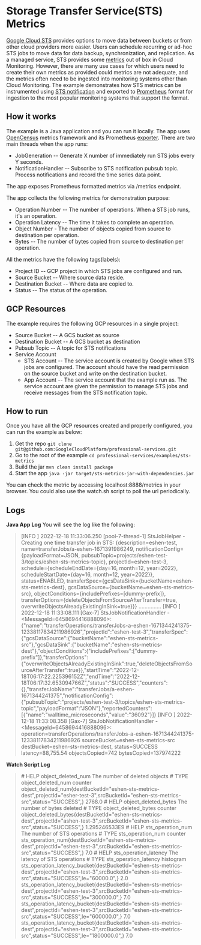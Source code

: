 # Storage Transfer Service(STS) Metrics
[Google Cloud STS](https://cloud.google.com/storage-transfer/docs/overview) provides options to move data between buckets or from other cloud providers more easier. Users can schedule recurring or ad-hoc STS  jobs to move data for data backup, synchronization, and replication. As a managed service, STS provides some [metrics](https://cloud.google.com/monitoring/api/metrics_gcp#gcp-storagetransfer) out of box in Cloud Monitoring. However, there are many use cases for which users need to create their own metrics as provided could metrics are not adequate, and the metrics often need to be ingested into monitoring systems other than Cloud Monitoring.  The example demonstrates how STS metrics can be instrumented using [STS notification](https://cloud.google.com/storage-transfer/docs/pub-sub-transfer) and exported to [Prometheus](https://prometheus.io/docs/concepts/data_model/) format for ingestion to the most popular monitoring systems that support the format.

## How it works
The example is a Java application and you can run it locally. The app uses [OpenCensus](https://opencensus.io/) metrics framework and its Prometheus [exporter](https://opencensus.io/exporters/supported-exporters/java/prometheus/).  There are two main threads when the app runs:

- JobGeneration -- Generate X number of immediately run STS jobs every Y seconds.
- NotificationHandler -- Subscribe to STS notification pubsub topic. Process notifications and record the time series data point.

The app exposes Prometheus formatted metrics via /metrics endpoint.

The app collects the following metrics for demonstration purpose:

- Operation Number -- The number of operations. When a STS job runs, it's an operation.
- Operation Latency -- The time it takes to complete an operation.
- Object Number - The number of objects copied from source to destination per operation.
- Bytes -- The number of bytes copied from source to destination per operation.

All the metrics have the following tags(labels):

- Project ID -- GCP project in which STS jobs are configured and run.
- Source Bucket -- Where source data reside.
- Destination Bucket -- Where data are copied to.
- Status -- The status of the operation.



## GCP Resources
The example requires the following GCP resources in a single project:

- Source Bucket -- A GCS bucket as source
- Destination Bucket -- A GCS bucket as destination
- Pubsub Topic -- A topic for STS notifications
- Service Account
    - STS Account -- The service account is created by Google when STS jobs are configured. The account should have the read permission on the source bucket and write on the destination bucket.
    - App Account -- The service account that the example run as. The service account are given the permission to manage STS jobs and receive messages from the STS notification topic.

## How to run
Once you have all the GCP resources created and properly configured, you can run the example as below:

1. Get the repo
   `git clone git@github.com:GoogleCloudPlatform/professional-services.git`
2. Go to the root of the example
   `cd professional-services/examples/sts-metrics`
3. Build the jar
   `mvn clean install package`
4. Start the app
   `java -jar target/sts-metrics-jar-with-dependencies.jar`

You can check the metric by accessing localhost:8888/metrics in your browser. You could also use the watch.sh script to poll the url periodically.

## Logs
**Java App Log**
You will see the log like the following:

> [INFO ] 2022-12-18 11:33:06.250 [pool-7-thread-1] StsJobHelper - Creating one time transfer job in STS: {description=eshen-test, name=transferJobs/a-eshen-1671391986249, notificationConfig={payloadFormat=JSON, pubsubTopic=projects/eshen-test-3/topics/eshen-sts-metrics-topic}, projectId=eshen-test-3, schedule={scheduleEndDate={day=16, month=12, year=2022}, scheduleStartDate={day=16, month=12, year=2022}}, status=ENABLED, transferSpec={gcsDataSink={bucketName=eshen-sts-metrics-dest}, gcsDataSource={bucketName=eshen-sts-metrics-src}, objectConditions={includePrefixes=[dummy-prefix]}, transferOptions={deleteObjectsFromSourceAfterTransfer=true, overwriteObjectsAlreadyExistingInSink=true}}}
> ...............
> [INFO ] 2022-12-18 11:33:08.111 [Gax-7] StsJobNotificationHandler - <MessageId=6458694416888096>: {"name":"transferOperations/transferJobs-a-eshen-1671344241375-12338117834211986926","projectId":"eshen-test-3","transferSpec":{"gcsDataSource":{"bucketName":"eshen-sts-metrics-src"},"gcsDataSink":{"bucketName":"eshen-sts-metrics-dest"},"objectConditions":{"includePrefixes":["dummy-prefix"]},"transferOptions":{"overwriteObjectsAlreadyExistingInSink":true,"deleteObjectsFromSourceAfterTransfer":true}},"startTime":"2022-12-18T06:17:22.225396152Z","endTime":"2022-12-18T06:17:32.653094766Z","status":"SUCCESS","counters":{},"transferJobName":"transferJobs/a-eshen-1671344241375","notificationConfig":{"pubsubTopic":"projects/eshen-test-3/topics/eshen-sts-metrics-topic","payloadFormat":"JSON"},"reportedCounters":[{"name":"walltime_microseconds","value":"36092"}]}
[INFO ] 2022-12-18 11:33:08.358 [Gax-7] StsJobNotificationHandler - <MessageId=6458694416888096>: operation=transferOperations/transferJobs-a-eshen-1671344241375-12338117834211986926 sourceBucket=eshen-sts-metrics-src destBucket=eshen-sts-metrics-dest, status=SUCCESS latency=88,755.54 objectsCopied=742 bytesCopied=137974222

**Watch Script Log**

> \# HELP object_deleted_num The number of deleted objects
\# TYPE object_deleted_num counter
object_deleted_num{destBucketId="eshen-sts-metrics-dest",projectId="esher-test-3",srcBucketId="eshen-sts-metrics-src",status="SUCCESS",} 2768.0
\# HELP object_deleted_bytes The number of bytes deleted
\# TYPE object_deleted_bytes counter
object_deleted_bytes{destBucketId="eshen-sts-metrics-dest",projectId="ashen-test-3",srcBucketId="eshen-sts-metrics-src",status="SUCCESS",} 1.295246533E9
\# HELP sts_operation_num The number of STS operations
\# TYPE sts_operation_num counter
sts_operation_num{destBucketId="eshen-sts-metrics-dest",projectId="eshen-test-3",srcBucketId="eshen-sts-metrics-src",status="SUCCESS",} 7.0
\# HELP sts_operation_latency The latency of STS operations
\# TYPE sts_operation_latency histogram
sts_operation_latency_bucket{destBucketId="eshen-sts-metrics-dest",projectId="eshen-test-3",srcBucketId="eshen-sts-metrics-src",status="SUCCESS",le="60000.0",} 2.0
sts_operation_latency_bucket{destBucketId="eshen-sts-metrics-dest",projectId="eshen-test-3",srcBucketId="eshen-sts-metrics-src",status="SUCCESS",le="300000.0",} 7.0
sts_operation_latency_bucket{destBucketId="eshen-sts-metrics-dest",projectId="eshen-test-3",srcBucketId="eshen-sts-metrics-src",status="SUCCESS",le="600000.0",} 7.0
sts_operation_latency_bucket{destBucketId="eshen-sts-metrics-dest",projectId="eshen-test-3",srcBucketId="eshen-sts-metrics-src",status="SUCCESS",le="1800000.0",} 7.0


